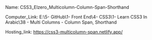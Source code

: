 
Name: CSS3_Elzero_Multicolumn-Column-Span-Shorthand

Computer_Link: E:\5- GitHub\1- Front End\4- CSS3\1- Learn CSS3 In Arabic\38 - Multi Columns - Column Span, Shorthand

Hosting_link: https://css3-multicolumn-span.netlify.app/

